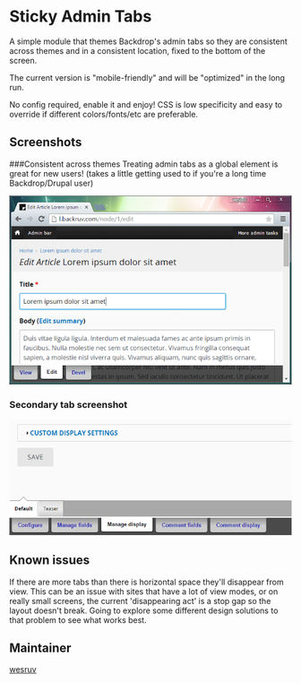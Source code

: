 # Sticky Admin Tabs

A simple module that themes Backdrop's admin tabs so they are consistent across themes and in a consistent location, fixed to the bottom of the screen.

The current version is "mobile-friendly" and will be "optimized" in the long run.

No config required, enable it and enjoy! CSS is low specificity and easy to override if different colors/fonts/etc are preferable.

## Screenshots
###Consistent across themes
Treating admin tabs as a global element is great for new users! (takes a little getting used to if you're a long time Backdrop/Drupal user)

![Screenshot of tabs in multiple themes](preview2.gif)


### Secondary tab screenshot
![Screenshot of tabs](preview.png)

## Known issues
If there are more tabs than there is horizontal space they'll disappear from view. This can be an issue with sites that have a lot of view modes, or on really small screens, the current 'disappearing act' is a stop gap so the layout doesn't break. Going to explore some different design solutions to that problem to see what works best. 

## Maintainer
[wesruv](https://github.com/wesruv)
